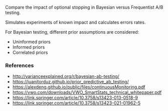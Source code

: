 Compare the impact of optional stopping in Bayesian versus Frequentist A/B testing.

Simulates experiments of known impact and calculates errors rates.

For Bayesian testing, different prior assumptions are considered:
- Uninformed priors
- Informed priors
- Correlated priors

### References
- http://varianceexplained.org/r/bayesian-ab-testing/
- https://juanitorduz.github.io/prior_predictive_ab_testing/
- https://alexdeng.github.io/public/files/continuousMonitoring.pdf
- https://vwo.com/downloads/VWO_SmartStats_technical_whitepaper.pdf
- https://link.springer.com/article/10.3758/s13423-013-0518-9
- https://link.springer.com/article/10.3758/s13423-021-01962-5
